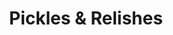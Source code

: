 ---
linktitle: Pickles & Relishes
menu:
  main:
    parent: pickles
  after:
    name: pickles
    weight: 21
title: Pickles & Relishes
bookCollapseSection: true
---
